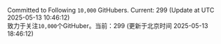 Committed to Following `10,000` GitHubers. Current: <!-- FOLLOWING_COUNT -->299<!-- FOLLOWING_COUNT --> (Update at UTC <!-- LAST_UPDATED -->2025-05-13 10:46:12<!-- LAST_UPDATED -->)<br>
致力于关注`10,000`个GitHuber。当前：<!-- FOLLOWING_COUNT -->299<!-- FOLLOWING_COUNT --> (更新于北京时间 <!-- LAST_UPDATED_CST -->2025-05-13 18:46:12<!-- LAST_UPDATED_CST -->)
